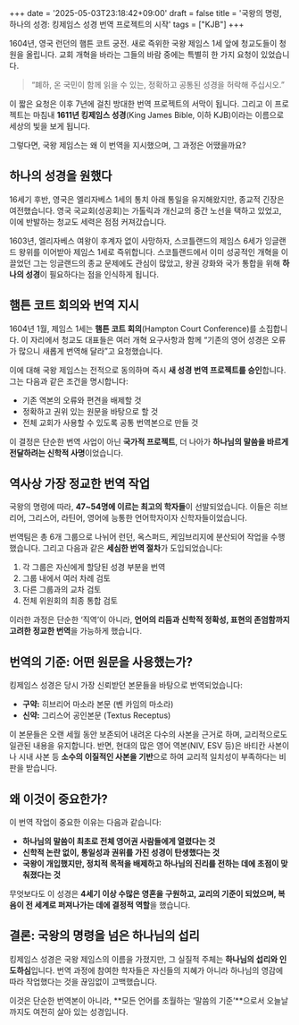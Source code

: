 +++
date = '2025-05-03T23:18:42+09:00'
draft = false
title = '국왕의 명령, 하나의 성경: 킹제임스 성경 번역 프로젝트의 시작'
tags = ["KJB"]
+++

1604년, 영국 런던의 햄튼 코트 궁전. 새로 즉위한 국왕 제임스 1세 앞에 청교도들이 청원을 올립니다. 교회 개혁을 바라는 그들의 바람 중에는 특별히 한 가지 요청이 있었습니다.

> “폐하, 온 국민이 함께 읽을 수 있는, 정확하고 공통된 성경을 허락해 주십시오.”

이 짧은 요청은 이후 7년에 걸친 방대한 번역 프로젝트의 서막이 됩니다. 그리고 이 프로젝트는 마침내 **1611년 킹제임스 성경**(King James Bible, 이하 KJB)이라는 이름으로 세상의 빛을 보게 됩니다.

그렇다면, 국왕 제임스는 왜 이 번역을 지시했으며, 그 과정은 어땠을까요?

## 하나의 성경을 원했다

16세기 후반, 영국은 엘리자베스 1세의 통치 아래 통일을 유지해왔지만, 종교적 긴장은 여전했습니다. 영국 국교회(성공회)는 가톨릭과 개신교의 중간 노선을 택하고 있었고, 이에 반발하는 청교도 세력은 점점 커져갔습니다.

1603년, 엘리자베스 여왕이 후계자 없이 사망하자, 스코틀랜드의 제임스 6세가 잉글랜드 왕위를 이어받아 제임스 1세로 즉위합니다. 스코틀랜드에서 이미 성공적인 개혁을 이끌었던 그는 잉글랜드의 종교 문제에도 관심이 많았고, 왕권 강화와 국가 통합을 위해 **하나의 성경**이 필요하다는 점을 인식하게 됩니다.

## 햄튼 코트 회의와 번역 지시

1604년 1월, 제임스 1세는 **햄튼 코트 회의**(Hampton Court Conference)를 소집합니다. 이 자리에서 청교도 대표들은 여러 개혁 요구사항과 함께 “기존의 영어 성경은 오류가 많으니 새롭게 번역해 달라”고 요청했습니다.

이에 대해 국왕 제임스는 전적으로 동의하며 즉시 **새 성경 번역 프로젝트를 승인**합니다. 그는 다음과 같은 조건을 명시합니다:

* 기존 역본의 오류와 편견을 배제할 것
* 정확하고 권위 있는 원문을 바탕으로 할 것
* 전체 교회가 사용할 수 있도록 공통 번역본으로 만들 것

이 결정은 단순한 번역 사업이 아닌 **국가적 프로젝트**, 더 나아가 **하나님의 말씀을 바르게 전달하려는 신학적 사명**이었습니다.

## 역사상 가장 정교한 번역 작업

국왕의 명령에 따라, **47\~54명에 이르는 최고의 학자들**이 선발되었습니다. 이들은 히브리어, 그리스어, 라틴어, 영어에 능통한 언어학자이자 신학자들이었습니다.

번역팀은 총 6개 그룹으로 나뉘어 런던, 옥스퍼드, 케임브리지에 분산되어 작업을 수행했습니다. 그리고 다음과 같은 **세심한 번역 절차**가 도입되었습니다:

1. 각 그룹은 자신에게 할당된 성경 부분을 번역
2. 그룹 내에서 여러 차례 검토
3. 다른 그룹과의 교차 검토
4. 전체 위원회의 최종 통합 검토

이러한 과정은 단순한 ‘직역’이 아니라, **언어의 리듬과 신학적 정확성, 표현의 존엄함까지 고려한 정교한 번역**을 가능하게 했습니다.

## 번역의 기준: 어떤 원문을 사용했는가?

킹제임스 성경은 당시 가장 신뢰받던 본문들을 바탕으로 번역되었습니다:

* **구약:** 히브리어 마소라 본문 (벤 카임의 마소라)
* **신약:** 그리스어 공인본문 (Textus Receptus)

이 본문들은 오랜 세월 동안 보존되어 내려온 다수의 사본을 근거로 하며, 교리적으로도 일관된 내용을 유지합니다. 반면, 현대의 많은 영어 역본(NIV, ESV 등)은 바티칸 사본이나 시내 사본 등 **소수의 이질적인 사본을 기반**으로 하여 교리적 일치성이 부족하다는 비판을 받습니다.

## 왜 이것이 중요한가?

이 번역 작업이 중요한 이유는 다음과 같습니다:

* **하나님의 말씀이 최초로 전체 영어권 사람들에게 열렸다는 것**
* **신학적 논란 없이, 통일성과 권위를 가진 성경이 탄생했다는 것**
* **국왕이 개입했지만, 정치적 목적을 배제하고 하나님의 진리를 전하는 데에 초점이 맞춰졌다는 것**

무엇보다도 이 성경은 **4세기 이상 수많은 영혼을 구원하고, 교리의 기준이 되었으며, 복음이 전 세계로 퍼져나가는 데에 결정적 역할**을 했습니다.

## 결론: 국왕의 명령을 넘은 하나님의 섭리

킹제임스 성경은 국왕 제임스의 이름을 가졌지만, 그 실질적 주체는 **하나님의 섭리와 인도하심**입니다. 번역 과정에 참여한 학자들은 자신들의 지혜가 아니라 하나님의 영감에 따라 작업했다는 것을 끊임없이 고백했습니다.

이것은 단순한 번역본이 아니라, **모든 언어를 초월하는 ‘말씀의 기준’**으로서 오늘날까지도 여전히 살아 있는 성경입니다.

